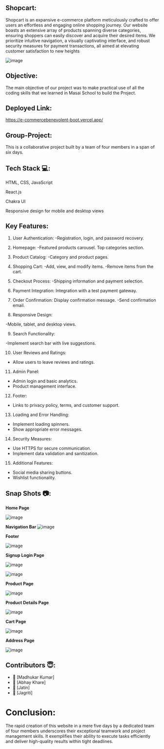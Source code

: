 ## Shopcart:

Shopcart is an expansive e-commerce platform meticulously crafted to offer users an effortless and engaging online shopping journey. Our website boasts an extensive array of products spanning diverse categories, ensuring shoppers can easily discover and acquire their desired items. We prioritize intuitive navigation, a visually captivating interface, and robust security measures for payment transactions, all aimed at elevating customer satisfaction to new heights

![image](https://github.com/DivYam062/eCommercebenevolent-boot/assets/51116785/2d15a883-8b34-4c95-947b-36c236b204de)


## Objective:
The main objective of our project was to make practical use of all the coding skills that we learned in Masai School to build the Project.

## Deployed Link:

https://e-commercebenevolent-boot.vercel.app/

## Group-Project:
This is a collaborative project built by a team of four members in a span of six days.

## Tech Stack 💻:

HTML, CSS, JavaScript

React.js 

Chakra UI 

Responsive design for mobile and desktop views



## Key Features:
1. User Authentication:
-Registration, login, and password recovery.

2. Homepage:
-Featured products carousel.
Top categories section.
3. Product Catalog:
-Category and product pages.

4. Shopping Cart:
-Add, view, and modify items.
-Remove items from the cart.

5. Checkout Process:
-Shipping information and payment selection.

6. Payment Integration:
Integration with a test payment gateway.

7. Order Confirmation:
Display confirmation message.
-Send confirmation email.

8. Responsive Design:

-Mobile, tablet, and desktop views.

9. Search Functionality:

-Implement search bar with live suggestions.

10. User Reviews and Ratings:
- Allow users to leave reviews and ratings.

11. Admin Panel:
- Admin login and basic analytics.
- Product management interface.

12. Footer:
- Links to privacy policy, terms, and customer support.

13. Loading and Error Handling:
- Implement loading spinners.
- Show appropriate error messages.

14. Security Measures:
- Use HTTPS for secure communication.
- Implement data validation and sanitization.

15. Additional Features:
- Social media sharing buttons.
- Wishlist functionality.







## Snap Shots 📷:

**Home Page**

![image](https://github.com/DivYam062/eCommercebenevolent-boot/assets/51116785/c487ebf8-1fef-466e-87e6-0f87c615a25a)

**Navigation Bar**
![image](https://github.com/DivYam062/eCommercebenevolent-boot/assets/51116785/65e02c1b-7605-4729-af8d-3f8479e53365)

**Footer**

![image](https://github.com/DivYam062/eCommercebenevolent-boot/assets/51116785/d4973871-b9a8-45cb-b095-e10cb0e340d0)

**Signup Login Page**

![image](https://github.com/DivYam062/eCommercebenevolent-boot/assets/51116785/dccacfc7-fd92-4034-b535-5bab6d265e7f)

![image](https://github.com/DivYam062/eCommercebenevolent-boot/assets/51116785/25febcc0-7be9-4afe-b77b-0b59181d6c7c)

**Product Page**

![image](https://github.com/DivYam062/eCommercebenevolent-boot/assets/51116785/f365eeb5-f74b-4f36-bddc-00a9658d6858)

**Product Details Page**

![image](https://github.com/DivYam062/eCommercebenevolent-boot/assets/51116785/9176c29c-1c90-4a1f-bcbe-92449187ad4a)

**Cart Page**

![image](https://github.com/DivYam062/eCommercebenevolent-boot/assets/51116785/ef1c106a-8463-4e63-b2e2-1508eee75212)


**Address Page**

![image](https://github.com/DivYam062/eCommercebenevolent-boot/assets/51116785/55540572-3336-486c-b540-1aca41e8398b)

## Contributors  😇:

- 👤 [Madhukar Kumar]
- 👤 [Abhay Khare]
- 👤 [Jatin]
- 👤 [Jagriti]


# Conclusion:
The rapid creation of this website in a mere five days by a dedicated team of four members underscores their exceptional teamwork and project management skills. It exemplifies their ability to execute tasks efficiently and deliver high-quality results within tight deadlines.











